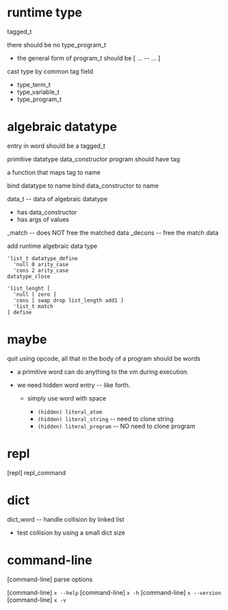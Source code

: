 # runtime type

tagged_t

there should be no type_program_t

- the general form of program_t should be [ ... -- ... ]

cast type by common tag field

- type_term_t
- type_variable_t
- type_program_t

# algebraic datatype

entry in word should be a tagged_t

primitive datatype data_constructor program should have tag

a function that maps tag to name

bind datatype to name
bind data_constructor to name

data_t -- data of algebraic datatype

- has data_constructor
- has args of values

_match -- does NOT free the matched data
_decons -- free the match data

add runtime algebraic data type

```
'list_t datatype_define
  'null 0 arity_case
  'cons 2 arity_case
datatype_close
```

```
'list_lenght [
  'null [ zero ]
  'cons [ swap drop list_length add1 ]
  'list_t match
] define
```

# maybe

quit using opcode, all that in the body of a program should be words

- a primitive word can do anything to the vm during execution.

- we need hidden word entry -- like forth.

  - simply use word with space

    - `(hidden) literal_atom`
    - `(hidden) literal_string` -- need to clone string
    - `(hidden) literal_program` -- NO need to clone program

# repl

[repl] repl_command

# dict

dict_word -- handle collision by linked list

- test collision by using a small dict size

# command-line

[command-line] parse options

[command-line] `x --help`
[command-line] `x -h`
[command-line] `x --version`
[command-line] `x -v`
